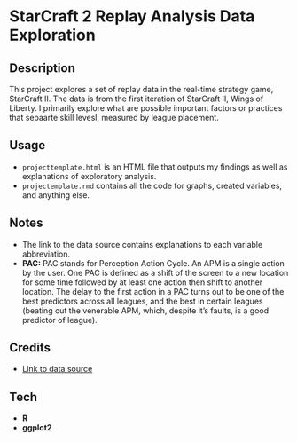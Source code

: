 # StarCraft 2 Replay Analysis Data Exploration

## Description
This project explores a set of replay data in the real-time strategy game, StarCraft II. The data is from the first iteration of StarCraft II, Wings of Liberty. I primarily explore what are possible important factors or practices that sepaarte skill levesl, measured by league placement. 

## Usage
* `projecttemplate.html` is an HTML file that outputs my findings as well as explanations of exploratory analysis. 
* `projectemplate.rmd` contains all the code for graphs, created variables, and anything else. 

## Notes
* The link to the data source contains explanations to each variable abbreviation.
* **PAC:** PAC stands for Perception Action Cycle. An APM is a single action by the user. One PAC is defined as a shift of the screen to a new location for some time followed by at least one action then shift to another location. The delay to the first action in a PAC turns out to be one of the best predictors across all leagues, and the best in certain leagues (beating out the venerable APM, which, despite it’s faults, is a good predictor of league).

## Credits
* [Link to data source](https://www.kaggle.com/sfu-summit/starcraft-ii-replay-analysis)

## Tech
* **R**
* **ggplot2**